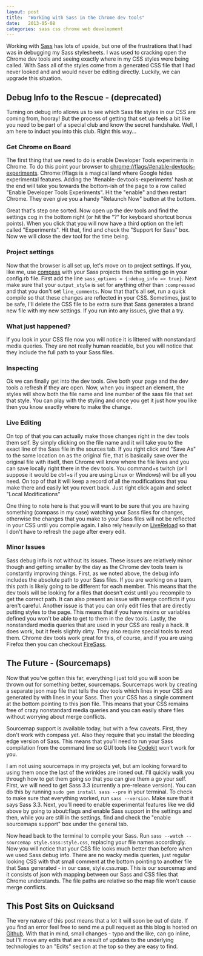 ```yaml
---
layout: post
title:  "Working with Sass in the Chrome dev tools"
date:   2013-05-08
categories: sass css chrome web development
---
```


Working with [Sass](http://sass-lang.com) has lots of upside, but one of the frustrations that I had was in debugging my Sass stylesheets. I was used to cracking open the Chrome dev tools and seeing exactly where in my CSS styles were being called. With Sass all of the styles come from a generated CSS file that I had never looked and and would never be editing directly. Luckily, we can upgrade this situation.

## Debug Info to the Rescue - (deprecated)
Turning on debug info allows us to see which Sass file styles in our CSS are coming from, hooray! But the process of getting that set up feels a bit like you need to be part of a special club and know the secret handshake. Well, I am here to induct you into this club. Right this way…

### Get Chrome on Board
The first thing that we need to do is enable Developer Tools experiments in Chrome. To do this point your browser to [chrome://flags/#enable-devtools-experiments](chrome://flags/#enable-devtools-experiments). Chrome://flags is a magical land where Google hides experimental features. Adding the '#enable-devtools-experiments' hash at the end will take you towards the bottom-ish of the page to a row called "Enable Developer Tools Experiments". Hit the "enable" and then restart Chrome. They even give you a handy "Relaunch Now" button at the bottom.

Great that's step one sorted. Now open up the dev tools and find the settings cog in the bottom right (or hit the “?” for keyboard shortcut bonus points). When you click that you will now have a third option on the left called "Experiments". Hit that, find and check the "Support for Sass" box. Now we will close the dev tool for the time being.

### Project settings
Now that the browser is all set up, let's move on to project settings. If you, like me, use [compass](http://compass-style.org/) with your Sass projects then the setting go in your config.rb file. First add the line `sass_options = {:debug_info => true}`. Next make sure that your `output_style` is set for anything other than `:compressed` and that you don't set `line_comments`. Now that that's all set, run a quick compile so that these changes are reflected in your CSS. Sometimes, just to be safe, I'll delete the CSS file to be extra sure that Sass generates a brand new file with my new settings. If you run into any issues, give that a try. 

### What just happened?
If you look in your CSS file now you will notice it is littered with nonstandard media queries. They are not really human readable, but you will notice that they include the full path to your Sass files.

### Inspecting
Ok we can finally get into the dev tools. Give both your page and the dev tools a refresh if they are open. Now, when you inspect an element, the styles will show both the file name and line number of the sass file that set that style. You can play with the styling and once you get it just how you like then you know exactly where to make the change. 

### Live Editing
On top of that you can actually make those changes right in the dev tools them self. By simply clicking on the file name and it will take you to the exact line of the Sass file in the sources tab. If you right click and "Save As" to the same location on as the original file, that is basically save over the original file with itself, then Chrome will know where the file lives and you can save locally right there in the dev tools. You command+s twitch (or I suppose it would be ctrl+s if you are using Linux or Windows) will be all you need. On top of that it will keep a record of all the modifications that you make there and easily let you revert back. Just right click again and select "Local Modifications"

One thing to note here is that you will want to be sure that you are having something (compass in my case) watching your Sass files for changes, otherwise the changes that you make to your Sass files will not be reflected in your CSS until you compile again. I also rely heavily on [LiveReload](https://chrome.google.com/webstore/detail/livereload/jnihajbhpnppcggbcgedagnkighmdlei) so that I don't have to refresh the page after every edit. 

### Minor Issues
Sass debug info is not without its issues. These issues are relatively minor though and getting smaller by the day as the Chrome dev tools team is constantly improving things. First, as we noted above, the debug info includes the absolute path to your Sass files. If you are working on a team, this path is likely going to be different for each member. This means that the dev tools will be looking for a files that doesn't exist until you recompile to get the correct path. It can also present an issue with merge conflicts if you aren't careful. Another issue is that you can only edit files that are directly putting styles to the page. This means that if you have mixins or variables defined you won't be able to get to them in the dev tools. Lastly, the nonstandard media queries that are used in your CSS are really a hack. It does work, but it feels slightly dirty. They also require special tools to read them. Chrome dev tools work great for this, of course, and if you are using Firefox then you can checkout [FireSass](https://addons.mozilla.org/en-US/firefox/addon/firesass-for-firebug/). 

## The Future - (Sourcemaps)
Now that you've gotten this far, everything I just told you will soon be thrown out for something better, sourcemaps. Sourcemaps work by creating a separate json map file that tells the dev tools which lines in your CSS are generated by with lines in your Sass. Then your CSS has a single comment at the bottom pointing to this json file. This means that your CSS remains free of crazy nonstandard media queries and you can easily share files without worrying about merge conflicts. 

Sourcemap support is available today, but with a few caveats. First, they don't work with compass yet. Also they require that you install the bleeding edge version of Sass. This means that you'll need to run your Sass compilation from the command line so GUI tools like [Codekit](http://incident57.com/codekit/) won't work for you.

I am not using sourcemaps in my projects yet, but am looking forward to using them once the last of the wrinkles are ironed out. I'll quickly walk you through how to get them going so that you can give them a go your self. First, we will need to get Sass 3.3 (currently a pre-release version). You can do this by running `sudo gem install sass --pre` in your terminal. To check to make sure that everything worked, run `sass --version`. Make sure that it says Sass 3.3. Next, you'll need to enable experimental features like we did above by going to about:flags and enable Sass support in the settings and then, while you are still in the settings, find and check the "enable sourcemaps support" box under the general tab.

Now head back to the terminal to compile your Sass. Run `sass --watch --sourcemap style.sass:style.css`, replacing your file names accordingly. Now you will notice that your CSS file looks much better than before when we used Sass debug info. There are no wacky media queries, just regular looking CSS with that small comment at the bottom pointing to another file that Sass generated - in our case, style.css.map. This is our sourcemap and it consists of json with mapping between our Sass and CSS files that Chrome understands. The file paths are relative so the map file won't cause merge conflicts.

## This Post Sits on Quicksand
The very nature of this post means that a lot it will soon be out of date. If you find an error feel free to send me a pull request as this blog is hosted on [Github](https://github.com/bryanstedman/bryanstedman.com). With that in mind, small changes - typo and the like, can go inline, but I'll move any edits that are a result of updates to the underlying technologies to an "Edits" section at the top so they are easy to find.